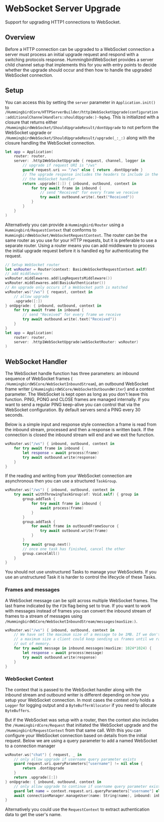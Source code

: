 # WebSocket Server Upgrade

Support for upgrading HTTP1 connections to WebSocket.

## Overview

Before a HTTP connection can be upgraded to a WebSocket connection a server must process an initial upgrade request and respond with a switching protocols response. HummingbirdWebSocket provides a server child channel setup that implements this for you with entry points to decide whether the upgrade should occur and then how to handle the upgraded WebSocket connection.

## Setup

You can access this by setting the `server` parameter in `Application.init()` to ``/HummingbirdCore/HTTPServerBuilder/http1WebSocketUpgrade(configuration:additionalChannelHandlers:shouldUpgrade:)-9qdwg``. This is initialized with a closure that returns either ``/HummingbirdWebSocket/ShouldUpgradeResult/dontUpgrade`` to not perform the WebSocket upgrade or ``/HummingbirdWebSocket/ShouldUpgradeResult/upgrade(_:_:)`` along with the closure handling the WebSocket connection.

```swift
let app = Application(
    router: router,
    server: .http1WebSocketUpgrade { request, channel, logger in
        // upgrade if request URI is "/ws"
        guard request.uri == "/ws" else { return .dontUpgrade }
        // The upgrade response includes the headers to include in the response and 
        // the WebSocket handler
        return .upgrade([:]) { inbound, outbound, context in
            for try await frame in inbound {
                // send "Received" for every frame we receive
                try await outbound.write(.text("Received"))
            }
        }
    }
)
```

Alternatively you can provide a ``Hummingbird/Router`` using a ``Hummingbird/RequestContext`` that conforms to ``HummingbirdWebSocket/WebSocketRequestContext``. The router can be the same router as you use for your HTTP requests, but it is preferable to use a separate router. Using a router means you can add middleware to process the initial upgrade request before it is handled eg for authenticating the request. 

```swift
// Setup WebSocket router
let wsRouter = Router(context: BasicWebSocketRequestContext.self)
// add middleware
wsRouter.middlewares.add(LogRequestsMiddleware())
wsRouter.middlewares.add(BasicAuthenticator())
// An upgrade only occurs if a WebSocket path is matched
wsRouter.ws("/ws") { request, context in
    // allow upgrade
    .upgrade([:])
} onUpgrade: { inbound, outbound, context in
    for try await frame in inbound {
        // send "Received" for every frame we receive
        try await outbound.write(.text("Received"))
    }
}
let app = Application(
    router: router,
    server: .http1WebSocketUpgrade(webSocketRouter: wsRouter)
)
```

## WebSocket Handler

The WebSocket handle function has three parameters: an inbound sequence of WebSocket frames ( ``/HummingbirdWSCore/WebSocketInboundStream``), an outbound WebSocket frame writer (``/HummingbirdWSCore/WebSocketOutboundWriter``) and a context parameter. The WebSocket is kept open as long as you don't leave this function. PING, PONG and CLOSE frames are managed internally. If you want to send a regular PING keep-alive you can control that via the WebSocket configuration. By default servers send a PING every 30 seconds. 

Below is a simple input and response style connection a frame is read from the inbound stream, processed and then a response is written back. If the connection is closed the inbound stream will end and we exit the function.

```swift
wsRouter.ws("/ws") { inbound, outbound, context in
    for try await frame in inbound {
        let response = await process(frame)
        try await outbound.write(response)
    }
}
```

If the reading and writing from your WebSocket connection are asynchronous then you can use a structured `TaskGroup`.

```swift
wsRouter.ws("/ws") { inbound, outbound, context in
    try await withThrowingTaskGroup(of: Void.self) { group in
        group.addTask {
            for try await frame in inbound {
                await process(frame)
            }
        }
        group.addTask {
            for await frame in outboundFrameSource {
                try await outbound.write(frame)
            }
        }
        try await group.next()
        // once one task has finished, cancel the other
        group.cancelAll()
    }
}
```
You should not use unstructured Tasks to manage your WebSockets. If you use an unstructured Task it is harder to control the lifecycle of these Tasks.

### Frames and messages

A WebSocket message can be split across multiple WebSocket frames. The last frame indicated by the `FIN` flag being set to true. If you want to work with messages instead of frames you can convert the inbound stream of frames to a stream of messages using ``/HummingbirdWSCore/WebSocketInboundStream/messages(maxSize:)``.

```swift
wsRouter.ws("/ws") { inbound, outbound, context in
    // We have set the maximum size of a message to be 1MB. If we don't set
    // a maximum size a client could keep sending us frames until we ran 
    // out of memory.
    for try await message in inbound.messages(maxSize: 1024*1024) {
        let response = await process(message)
        try await outbound.write(response)
    }
}
```

### WebSocket Context

The context that is passed to the WebSocket handler along with the inbound stream and outbound writer is different depending on how you setup your WebSocket connection. In most cases the context only holds a `Logger` for logging output and a `ByteBufferAllocator` if you need to allocate `ByteBuffers`. 

But if the WebSocket was setup with a router, then the context also includes the ``/HummingbirdCore/Request`` that initiated the WebSocket upgrade and the ``/Hummingbird/RequestContext`` from that same call. With this you can configure your WebSocket connection based on details from the initial request. Below we are using a query parameter to add a named WebSocket to a connection manager

```swift
wsRouter.ws("chat") { request, _ in
    // only allow upgrade if username query parameter exists
    guard request.uri.queryParameters["username"] != nil else {
        return .dontUpgrade
    }
    return .upgrade([:])
} onUpgrade: { inbound, outbound, context in
    // only allow upgrade to continue if username query parameter exists
    guard let name = context.request.uri.queryParameters["username"] else { return }
    await connectionManager.manageUser(name: String(name), inbound: inbound, outbound: outbound)
}
```

Alternatively you could use the `RequestContext` to extract authentication data to get the user's name.
